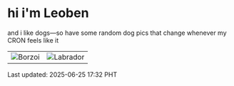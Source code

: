 # hi i'm Leoben

and i like dogs—so have some random dog pics that change whenever my CRON feels like it

|  |  |
|--------|----------|
| ![Borzoi](https://random-dog-vercel.vercel.app/api/random-borzoi?v=1750843939) | ![Labrador](https://random-dog-vercel.vercel.app/api/random-labrador?v=1750843939) |

Last updated: 2025-06-25 17:32 PHT
